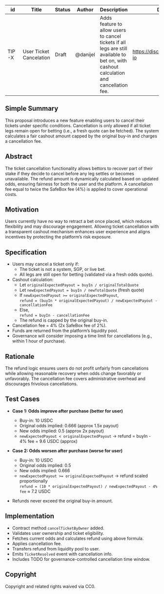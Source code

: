 | id    | Title                      | Status      | Author  | Description                                                                                     | Discussions to                          | Created    |
|-------|----------------------------|-------------|---------|-------------------------------------------------------------------------------------------------|---------------------------------------|------------|
| TIP-X | User Ticket Cancelation     | Draft | @danijel | Adds feature to allow users to cancel tickets if all legs are still available to bet on, with cashout calculation and cancellation fee. | https://discord.com/invite/overtime-io | 2025-06-02 |

## Simple Summary

This proposal introduces a new feature enabling users to cancel their tickets under specific conditions. Cancellation is only allowed if all ticket legs remain open for betting (i.e., a fresh quote can be fetched). The system calculates a fair cashout amount capped by the original buy-in and charges a cancellation fee.

## Abstract

The ticket cancellation functionality allows bettors to recover part of their stake if they decide to cancel before any leg settles or becomes unavailable. The refund amount is dynamically calculated based on updated odds, ensuring fairness for both the user and the platform. A cancellation fee equal to twice the SafeBox fee (4%) is applied to cover operational costs.

## Motivation

Users currently have no way to retract a bet once placed, which reduces flexibility and may discourage engagement. Allowing ticket cancellation with a transparent cashout mechanism enhances user experience and aligns incentives by protecting the platform’s risk exposure.

## Specification

- Users may cancel a ticket only if:
  - The ticket is not a system, SGP, or live bet.
  - All legs are still open for betting (validated via a fresh odds quote).
- Cashout calculation:
  - Let `originalExpectedPayout = buyIn / originalTotalQuote`
  - Let `newExpectedPayout = buyIn / newTotalQuote` (fresh quote)
  - If `newExpectedPayout >= originalExpectedPayout`,  
    `refund = (buyIn * originalExpectedPayout) / newExpectedPayout - cancellationFee`
  - Else,  
    `refund = buyIn - cancellationFee`
  - The refund is capped by the original buy-in.
- Cancellation fee = 4% (2x SafeBox fee of 2%).
- Funds are returned from the platform’s liquidity pool.
- Governance will consider imposing a time limit for cancellations (e.g., within 1 hour of purchase).

## Rationale

The refund logic ensures users do not profit unfairly from cancellations while allowing reasonable recovery when odds change favorably or unfavorably. The cancellation fee covers administrative overhead and discourages frivolous cancellations.

## Test Cases

- **Case 1: Odds improve after purchase (better for user)**
  - Buy-in: 10 USDC
  - Original odds implied: 0.666 (approx 1.5x payout)
  - New odds implied: 0.5 (approx 2x payout)
  - `newExpectedPayout < originalExpectedPayout` → refund = buyIn - 4% fee = 9.6 USDC (approx)
  
- **Case 2: Odds worsen after purchase (worse for user)**
  - Buy-in: 10 USDC
  - Original odds implied: 0.5
  - New odds implied: 0.666
  - `newExpectedPayout >= originalExpectedPayout` → refund scaled proportionally  
    `refund = (10 * originalExpectedPayout) / newExpectedPayout - 4% fee` ≈ 7.2 USDC

- Refunds never exceed the original buy-in amount.

## Implementation

- Contract method `cancelTicketByOwner` added.
- Validates user ownership and ticket eligibility.
- Fetches current odds and calculates refund using above formula.
- Applies cancellation fee.
- Transfers refund from liquidity pool to user.
- Emits `TicketResolved` event with cancellation info.
- Includes TODO for governance-controlled cancellation time window.

## Copyright

Copyright and related rights waived via CC0.

